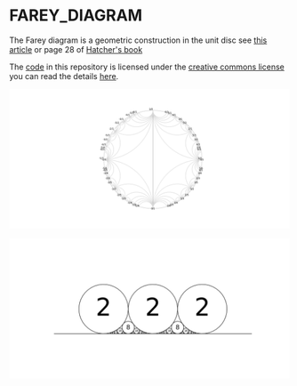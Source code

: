 # FAREY_DIAGRAM

The Farey diagram is a geometric construction 
in the unit disc see
[this article](https://jonathanlove.info/teaching/23-NT/walsh.pdf)
or page 28 of [Hatcher's book](https://pi.math.cornell.edu/~hatcher/TN/TNpage.html)

The [code](https://github.com/macbuse/FAREY_DIAGRAM/blob/main/farey_diagram.ipynb) in this repository is licensed under the [creative commons license](https://creativecommons.org/licenses/by-sa/4.0/) you can read the details [here](https://github.com/santisoler/cc-licenses/blob/main/LICENSE).

![farey](./farey_diagram.png)

![ford circles](./ford_circles.png)
